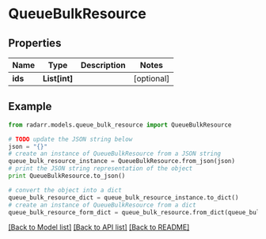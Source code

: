 # QueueBulkResource


## Properties

Name | Type | Description | Notes
------------ | ------------- | ------------- | -------------
**ids** | **List[int]** |  | [optional] 

## Example

```python
from radarr.models.queue_bulk_resource import QueueBulkResource

# TODO update the JSON string below
json = "{}"
# create an instance of QueueBulkResource from a JSON string
queue_bulk_resource_instance = QueueBulkResource.from_json(json)
# print the JSON string representation of the object
print QueueBulkResource.to_json()

# convert the object into a dict
queue_bulk_resource_dict = queue_bulk_resource_instance.to_dict()
# create an instance of QueueBulkResource from a dict
queue_bulk_resource_form_dict = queue_bulk_resource.from_dict(queue_bulk_resource_dict)
```
[[Back to Model list]](../README.md#documentation-for-models) [[Back to API list]](../README.md#documentation-for-api-endpoints) [[Back to README]](../README.md)


